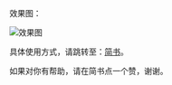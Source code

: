 效果图：

![效果图](https://github.com/Jiexiang617/BottomSelectView/blob/master/%E5%BA%95%E9%83%A8%E5%BC%B9%E6%A1%86.gif)

具体使用方式，请跳转至：[简书](http://www.jianshu.com/p/4d89adb61a06)。

如果对你有帮助，请在简书点一个赞，谢谢。
